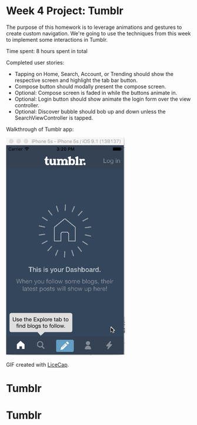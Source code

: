 # Week 4 Project: Tumblr

The purpose of this homework is to leverage animations and gestures to create custom navigation. We're going to use the techniques from this week to implement some interactions in Tumblr.

Time spent: 8 hours spent in total

Completed user stories:

* Tapping on Home, Search, Account, or Trending should show the respective screen and highlight the tab bar button.
* Compose button should modally present the compose screen.
* Optional: Compose screen is faded in while the buttons animate in.
* Optional: Login button should show animate the login form over the view controller.
* Optional: Discover bubble should bob up and down unless the SearchViewController is tapped.


Walkthrough of Tumblr app:

![Video Walkthrough](assignment4-tumblr.gif)

GIF created with [LiceCap](http://www.cockos.com/licecap/).

# Tumblr
# Tumblr
